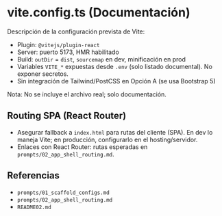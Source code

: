 # vite.config.ts (Documentación)

Descripción de la configuración prevista de Vite:

- Plugin: `@vitejs/plugin-react`
- Server: puerto 5173, HMR habilitado
- Build: `outDir` = `dist`, `sourcemap` en dev, minificación en prod
- Variables `VITE_*` expuestas desde `.env` (solo listado documental). No exponer secretos.
- Sin integración de Tailwind/PostCSS en Opción A (se usa Bootstrap 5)

Nota: No se incluye el archivo real; solo documentación.

## Routing SPA (React Router)

- Asegurar fallback a `index.html` para rutas del cliente (SPA). En dev lo maneja Vite; en producción, configurarlo en el hosting/servidor.
- Enlaces con React Router: rutas esperadas en `prompts/02_app_shell_routing.md`.

## Referencias

- `prompts/01_scaffold_configs.md`
- `prompts/02_app_shell_routing.md`
- `README02.md`

